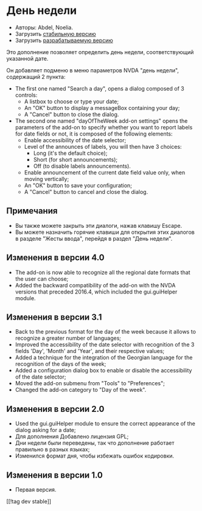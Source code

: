 # День недели #

*	 Авторы: Abdel, Noelia.
*	 Загрузить [стабильную версию][1]
*	 Загрузить [разрабатываемую версию][2]

Это дополнение позволяет определить день недели, соответствующий указанной
дате.

Он добавляет подменю в меню параметров NVDA "день недели", содержащий 2
пункта:


*	The first one named "Search a day", opens a dialog composed of 3 controls:
	*	A listbox to choose or type your date;
	*	An "OK" button to display a messageBox containing your day;
	*	A "Cancel" button to close the dialog.
*	The second one named "dayOfTheWeek add-on settings" opens the parameters of the add-on to specify whether you want to report labels for date fields or not, it is composed of the following elements:
	*	Enable accessibility of the date selector;
	*	Level of the announces of labels, you will then have 3 choices:
		*	Long (it's the default choice);
		*	Short (for short announcements);
		*	Off (to disable labels announcements).
	*	Enable announcement of the current date field value only, when moving vertically;
	*	An "OK" button to save your configuration;
	*	A "Cancel" button to cancel and close the dialog.


## Примечания ##

*	 Вы также можете закрыть эти диалоги, нажав клавишу Escape.
*	 Вы можете назначить горячие клавиши для открытия этих диалогов в разделе
   "Жесты ввода", перейдя в раздел "День недели".

## Изменения в версии 4.0 ##

*	 The add-on is now able to recognize all the regional date formats that
   the user can choose;
*	 Added the backward compatibility of the add-on with the NVDA versions
   that preceded 2016.4, which included the gui.guiHelper module.

## Изменения в версии 3.1 ##

*	 Back to the previous format for the day of the week because it allows to
   recognize a greater number of languages;
*	 Improved the accessibility of the date selector with recognition of the 3
   fields 'Day', 'Month' and 'Year', and their respective values;
*	 Added a technique for the integration of the Georgian language for the
   recognition of the days of the week;
*	 Added a configuration dialog box to enable or disable the accessibility
   of the date selector;
*	 Moved the add-on submenu from "Tools" to "Preferences";
*	 Changed the add-on category to "Day of the week".

## Изменения в версии 2.0 ##

*	 Used the gui.guiHelper module to ensure the correct appearance of the
   dialog asking for a date;
*	 Для дополнения Добавлено лицензия GPL;
*	 Дни недели были переведены, так что дополнение работает правильно в
   разных языках;
*	 Изменился формат дня, чтобы избежать ошибок кодировки.

## Изменения в версии 1.0 ##

*	 Первая версия.

[[!tag dev stable]]

[1]: https://addons.nvda-project.org/files/get.php?file=dw

[2]: https://addons.nvda-project.org/files/get.php?file=dw-dev
